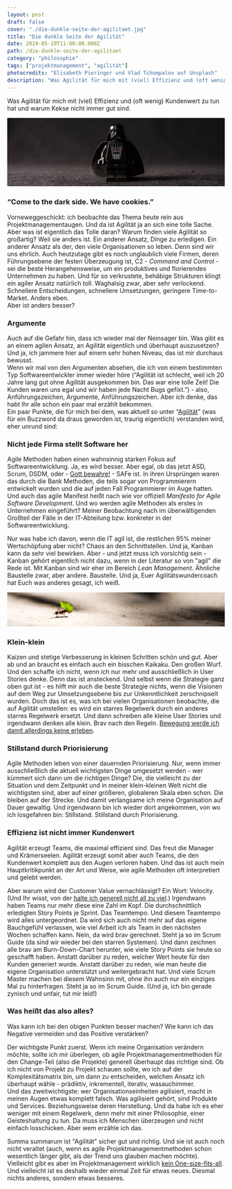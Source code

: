 ```yaml
---
layout: post
draft: false
cover: "./die-dunkle-seite-der-agilitaet.jpg"
title: "Die dunkle Seite der Agilität" 
date: 2019-05-10T11:00:00.000Z
path: /die-dunkle-seite-der-agilitaet
category: "philosophie"
tags: ["projektmanagement", "agilität"]
photocredits: "Elisabeth Pieringer und Vlad Tchompalov auf Unsplash"
description: "Was Agilität für mich mit (viel) Effizienz und (oft wenig) Kundenwert zu tun hat und warum Kekse nicht immer gut sind."
---
```


Was Agilität für mich mit (viel) Effizienz und (oft wenig) Kundenwert zu tun hat und warum Kekse nicht immer gut sind.

![Darth Vader Agilität](./die-dunkle-seite-der-agilitaet.jpg)

### “Come to the dark side. We have cookies.”

Vorneweggeschickt: ich beobachte das Thema heute rein aus Projektmanagementaugen. Und da ist Agilität ja an sich eine tolle Sache. Aber was ist eigentlich das Tolle daran? Warum finden viele Agilität so großartig? Weil sie anders ist. Ein anderer Ansatz, Dinge zu erledigen. Ein anderer Ansatz als der, den viele Organisationen so leben. Denn sind wir uns ehrlich. Auch heutzutage gibt es noch unglaublich viele Firmen, deren Führungsebene der festen Überzeugung ist, C2 - _Command and Control_ - sei die beste Herangehensweise, um ein produktives und florierendes Unternehmen zu haben. Und für so verkrustete, behäbige Strukturen klingt ein agiler Ansatz natürlich toll. Waghalsig zwar, aber sehr verlockend. Schnellere Entscheidungen, schnellere Umsetzungen, geringere Time-to-Market. Anders eben.  
Aber ist anders besser?

### Argumente

Auch auf die Gefahr hin, dass ich wieder mal der Neinsager bin. Was gibt es an einem agilen Ansatz, an Agilität eigentlich und überhaupt auszusetzen? Und ja, ich jammere hier auf einem sehr hohen Niveau, das ist mir durchaus bewusst.  
Wenn wir mal von den Argumenten absehen, die ich von einem bestimmten Typ Softwareentwickler immer wieder höre (“Agilität ist schlecht, weil ich 20 Jahre lang gut ohne Agilität ausgekommen bin. Das war eine tolle Zeit! Die Kunden waren uns egal und wir haben jede Nacht Bugs gefixt.”) - also, Anführungszeichen, Argumente, Anführungszeichen. Aber ich denke, das habt Ihr alle schon ein paar mal erzählt bekommen.  
Ein paar Punkte, die für mich bei dem, was aktuell so unter “[Agilität](/was-ist-eigentlich-agilitaet)” (was für ein Buzzword da draus geworden ist, traurig eigentlich) verstanden wird, eher unrund sind:

### Nicht jede Firma stellt Software her

Agile Methoden haben einen wahnsinnig starken Fokus auf Softwareentwicklung. Ja, es wird besser. Aber egal, ob das jetzt ASD, Scrum, DSDM, oder - [Gott bewahre!](/scaling-scrum) - SAFe ist. In ihren Ursprüngen waren das durch die Bank Methoden, die teils sogar von Programmierern entwickelt wurden und die auf jeden Fall Programmierer im Auge hatten. Und auch das agile Manifest heißt nach wie vor offiziell _Manifesto for Agile Software Development_. Und wo werden agile Methoden als erstes in Unternehmen eingeführt? Meiner Beobachtung nach im überwältigenden Großteil der Fälle in der IT-Abteilung bzw. konkreter in der Softwareentwicklung.

Nur was habe ich davon, wenn die IT agil ist, die restlichen 95% meiner Wertschöpfung aber nicht? Chaos an den Schnittstellen. Und ja, Kanban kann da sehr viel bewirken. Aber - und jetzt muss ich vorsichtig sein - Kanban gehört eigentlich nicht dazu, wenn in der Literatur so von "agil" die Rede ist. Mit Kanban sind wir eher im Bereich _Lean Management_. Ähnliche Baustelle zwar, aber andere. Baustelle. Und ja, Euer Agilitätswundercoach hat Euch was anderes gesagt, ich weiß.

![Kritik an Agilität](./klein-klein.jpg)

### Klein-klein

Kaizen und stetige Verbesserung in kleinen Schritten schön und gut. Aber ab und an braucht es einfach auch ein bisschen Kaikaku. Den großen Wurf. Und den schaffe ich nicht, wenn ich nur mehr und ausschließlich in User Stories denke. Denn das ist ansteckend. Und selbst wenn die Strategie ganz oben gut ist - es hilft mir auch die beste Strategie nichts, wenn die Visionen auf dem Weg zur Umsetzungsebene bis zur Unkenntlichkeit zerschnipselt wurden. Doch das ist es, was ich bei vielen Organisationen beobachte, die auf Agilität umstellen: es wird ein starres Regelwerk durch ein anderes starres Regelwerk ersetzt. Und dann schreiben alle kleine User Stories und irgendwann denken alle klein. Brav nach den Regeln. [Bewegung werde ich damit allerdings keine erleben](/ein-plaedoyer-fuer-die-veraenderung).

### Stillstand durch Priorisierung

Agile Methoden leben von einer dauernden Priorisierung. Nur, wenn immer ausschließlich die aktuell wichtigsten Dinge umgesetzt werden - wer kümmert sich dann um die richtigen Dinge? Die, die vielleicht zu der Situation und dem Zeitpunkt und in meiner klein-kleinen Welt nicht die wichtigsten sind, aber auf einer größeren, globaleren Skala eben schon. Die bleiben auf der Strecke. Und damit verlangsame ich meine Organisation auf Dauer gewaltig. Und irgendwann bin ich wieder dort angekommen, von wo ich losgefahren bin: Stillstand. Stillstand durch Priorisierung.

### Effizienz ist nicht immer Kundenwert

Agilität erzeugt Teams, die maximal effizient sind. Das freut die Manager und Krämerseelen. Agilität erzeugt somit aber auch Teams, die den Kundenwert komplett aus den Augen verloren haben. Und das ist auch mein Hauptkritikpunkt an der Art und Weise, wie agile Methoden oft interpretiert und gelebt werden.

Aber warum wird der Customer Value vernachlässigt? Ein Wort: Velocity. (Und Ihr wisst, von der [halte ich generell nicht all zu viel](/schaetzen-im-agilen-projektmanagement-aber-richtig).) Irgendwann haben Teams nur mehr diese eine Zahl im Kopf. Die durchschnittlich erledigten Story Points je Sprint. Das Teamtempo. Und diesem Teamtempo wird alles untergeordnet. Da wird sich auch nicht mehr auf das eigene Bauchgefühl verlassen, wie viel Arbeit ich als Team in den nächsten Wochen schaffen kann. Nein, da wird brav gerechnet. Steht ja so im Scrum Guide (da sind wir wieder bei den starren Systemen). Und dann zeichnen alle brav am Burn-Down-Chart herunter, wie viele Story Points sie heute so geschafft haben. Anstatt darüber zu reden, welcher Wert heute für den Kunden generiert wurde. Anstatt darüber zu reden, wie man heute die eigene Organisation unterstützt und weitergebracht hat. Und viele Scrum Master machen bei diesem Wahnsinn mit, ohne ihn auch nur ein einziges Mal zu hinterfragen. Steht ja so im Scrum Guide. (Und ja, ich bin gerade zynisch und unfair, tut mir leid!)

### Was heißt das also alles?

Was kann ich bei den obigen Punkten besser machen? Wie kann ich das Negative vermeiden und das Positive verstärken?

Der wichtigste Punkt zuerst. Wenn ich meine Organisation verändern möchte, sollte ich mir überlegen, ob agile Projektmanagementmethoden für den Change-Teil (also die Projekte) generell überhaupt das richtige sind. Ob ich nicht von Projekt zu Projekt schauen sollte, wo ich auf der Komplexitätsmatrix bin, um dann zu entscheiden, welchen Ansatz ich überhaupt wähle - prädiktiv, inkrementell, iterativ, wasauchimmer.  
Und das zweitwichtigste: wer Organisationseinheiten agilisiert, macht in meinen Augen etwas komplett falsch. Was agilisiert gehört, sind Produkte und Services. Beziehungsweise deren Herstellung. Und da habe ich es eher weniger mit einem Regelwerk, denn mehr mit einer Philosophie, einer Geisteshaltung zu tun. Da muss ich Menschen überzeugen und nicht einfach losschicken. Aber wem erzähle ich das.

Summa summarum ist "Agilität" sicher gut und richtig. Und sie ist auch noch nicht veraltet (auch, wenn es agile Projektmanagementmethoden schon wesentlich länger gibt, als der Trend uns glauben machen möchte). Vielleicht gibt es aber im Projektmanagement wirklich [kein One-size-fits-all](/modernes-projektmanagement). Und vielleicht ist es deshalb wieder einmal Zeit für etwas neues. Diesmal nichts anderes, sondern etwas besseres.
